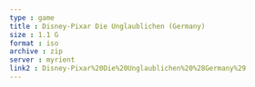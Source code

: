 ```yaml
---
type : game
title : Disney-Pixar Die Unglaublichen (Germany)
size : 1.1 G
format : iso
archive : zip
server : myrient
link2 : Disney-Pixar%20Die%20Unglaublichen%20%28Germany%29
---
```

